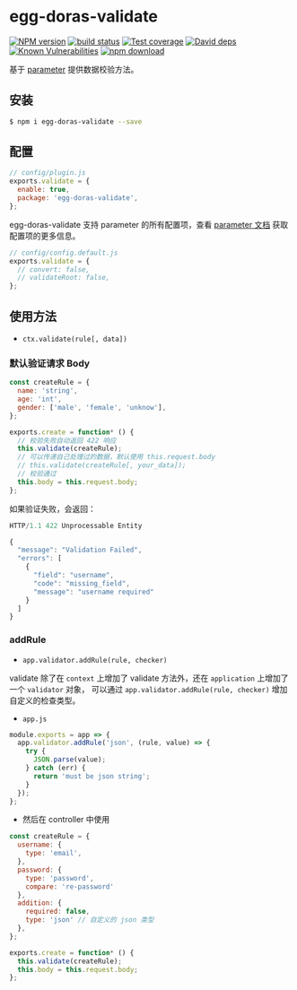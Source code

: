# egg-doras-validate

[![NPM version][npm-image]][npm-url]
[![build status][travis-image]][travis-url]
[![Test coverage][codecov-image]][codecov-url]
[![David deps][david-image]][david-url]
[![Known Vulnerabilities][snyk-image]][snyk-url]
[![npm download][download-image]][download-url]

[npm-image]: https://img.shields.io/npm/v/egg-doras-validate.svg?style=flat-square
[npm-url]: https://npmjs.org/package/egg-doras-validate
[travis-image]: https://img.shields.io/travis/eggjs/egg-doras-validate.svg?style=flat-square
[travis-url]: https://travis-ci.org/eggjs/egg-doras-validate
[codecov-image]: https://img.shields.io/codecov/c/github/eggjs/egg-doras-validate.svg?style=flat-square
[codecov-url]: https://codecov.io/github/eggjs/egg-doras-validate?branch=master
[david-image]: https://img.shields.io/david/eggjs/egg-doras-validate.svg?style=flat-square
[david-url]: https://david-dm.org/eggjs/egg-doras-validate
[snyk-image]: https://snyk.io/test/npm/egg-doras-validate/badge.svg?style=flat-square
[snyk-url]: https://snyk.io/test/npm/egg-doras-validate
[download-image]: https://img.shields.io/npm/dm/egg-doras-validate.svg?style=flat-square
[download-url]: https://npmjs.org/package/egg-doras-validate

基于 [parameter](https://github.com/node-modules/parameter) 提供数据校验方法。

## 安装

```bash
$ npm i egg-doras-validate --save
```

## 配置

```js
// config/plugin.js
exports.validate = {
  enable: true,
  package: 'egg-doras-validate',
};
```

egg-doras-validate 支持 parameter 的所有配置项，查看 [parameter 文档](https://github.com/node-modules/parameter) 获取配置项的更多信息。

```js
// config/config.default.js
exports.validate = {
  // convert: false,
  // validateRoot: false,
};
```

## 使用方法

- `ctx.validate(rule[, data])`

### 默认验证请求 Body

```js
const createRule = {
  name: 'string',
  age: 'int',
  gender: ['male', 'female', 'unknow'],
};

exports.create = function* () {
  // 校验失败自动返回 422 响应
  this.validate(createRule);
  // 可以传递自己处理过的数据，默认使用 this.request.body
  // this.validate(createRule[, your_data]);
  // 校验通过
  this.body = this.request.body;
};
```

如果验证失败，会返回：

```js
HTTP/1.1 422 Unprocessable Entity

{
  "message": "Validation Failed",
  "errors": [
    {
      "field": "username",
      "code": "missing_field",
      "message": "username required"
    }
  ]
}
```

### addRule

- `app.validator.addRule(rule, checker)`

validate 除了在 `context` 上增加了 validate 方法外，还在 `application` 上增加了一个 `validator` 对象，
可以通过 `app.validator.addRule(rule, checker)` 增加自定义的检查类型。

- `app.js`

```js
module.exports = app => {
  app.validator.addRule('json', (rule, value) => {
    try {
      JSON.parse(value);
    } catch (err) {
      return 'must be json string';
    }
  });
};
```

- 然后在 controller 中使用

```js
const createRule = {
  username: {
    type: 'email',
  },
  password: {
    type: 'password',
    compare: 're-password'
  },
  addition: {
    required: false,
    type: 'json' // 自定义的 json 类型
  },
};

exports.create = function* () {
  this.validate(createRule);
  this.body = this.request.body;
};
```
